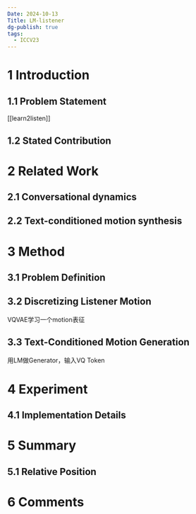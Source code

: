 ```yaml
---
Date: 2024-10-13
Title: LM-listener
dg-publish: true
tags:
  - ICCV23
---
```

# 1 Introduction

## 1.1 Problem Statement
[[learn2listen]]
## 1.2 Stated Contribution



# 2 Related Work

## 2.1 Conversational dynamics
## 2.2 Text-conditioned motion synthesis

# 3 Method

## 3.1 Problem Definition 

## 3.2 Discretizing Listener Motion 
VQVAE学习一个motion表征
## 3.3 Text-Conditioned Motion Generation 
用LM做Generator，输入VQ Token 
# 4 Experiment
## 4.1 Implementation Details  

# 5 Summary

## 5.1 Relative Position
# 6 Comments

